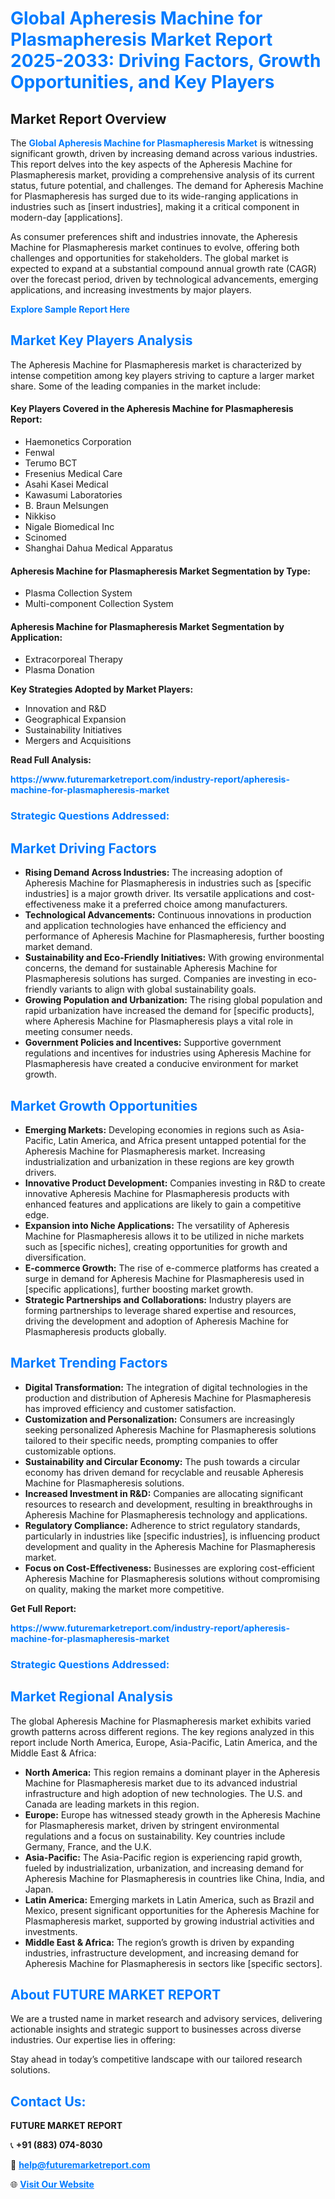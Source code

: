 <h1 style="color: #007BFF;">Global Apheresis Machine for Plasmapheresis Market Report 2025-2033: Driving Factors, Growth Opportunities, and Key Players</h1>

<section id="overview">
<h2>Market Report Overview</h2>
<p>The <a href="https://www.futuremarketreport.com/industry-report/apheresis-machine-for-plasmapheresis-market" style="color: #007BFF; text-decoration: none;"><strong>Global Apheresis Machine for Plasmapheresis Market</strong></a> is witnessing significant growth, driven by increasing demand across various industries. This report delves into the key aspects of the Apheresis Machine for Plasmapheresis market, providing a comprehensive analysis of its current status, future potential, and challenges. The demand for Apheresis Machine for Plasmapheresis has surged due to its wide-ranging applications in industries such as [insert industries], making it a critical component in modern-day [applications].</p>
<p>As consumer preferences shift and industries innovate, the Apheresis Machine for Plasmapheresis market continues to evolve, offering both challenges and opportunities for stakeholders. The global market is expected to expand at a substantial compound annual growth rate (CAGR) over the forecast period, driven by technological advancements, emerging applications, and increasing investments by major players.</p>
</section>

<section id="overview">
<p><a href="https://www.futuremarketreport.com/request-sample/reportId=101170" style="color: #007BFF; text-decoration: none;"><strong>Explore Sample Report Here</strong></a></p>
</section>

<section id="key-players">
<h2 style="color: #007BFF;">Market Key Players Analysis</h2>
<p>The Apheresis Machine for Plasmapheresis market is characterized by intense competition among key players striving to capture a larger market share. Some of the leading companies in the market include:</p>
<h4>Key Players Covered in the Apheresis Machine for Plasmapheresis Report:</h4>
<ul><li>Haemonetics Corporation</li><li>Fenwal</li><li>Terumo BCT</li><li>Fresenius Medical Care</li><li>Asahi Kasei Medical</li><li>Kawasumi Laboratories</li><li>B. Braun Melsungen</li><li>Nikkiso</li><li>Nigale Biomedical Inc</li><li>Scinomed</li><li>Shanghai Dahua Medical Apparatus</li></ul>
<h4>Apheresis Machine for Plasmapheresis Market Segmentation by Type:</h4>
<ul><li>Plasma Collection System</li><li>Multi-component Collection System</li></ul>

<h4>Apheresis Machine for Plasmapheresis Market Segmentation by Application:</h4>
<ul><li>Extracorporeal Therapy</li><li>Plasma Donation</li></ul>
<p><strong>Key Strategies Adopted by Market Players:</strong></p>
<ul>
<li>Innovation and R&D</li>
<li>Geographical Expansion</li>
<li>Sustainability Initiatives</li>
<li>Mergers and Acquisitions</li>
</ul>
</section>

<section>
<p><strong>Read Full Analysis: </strong></p><a href="https://www.futuremarketreport.com/industry-report/apheresis-machine-for-plasmapheresis-market" style="color: #007BFF; text-decoration: none;"><strong>https://www.futuremarketreport.com/industry-report/apheresis-machine-for-plasmapheresis-market</strong></a>
<h3 style="color: #007BFF;">Strategic Questions Addressed:</h3>
</section>

<section id="driving-factors">
<h2 style="color: #007BFF;">Market Driving Factors</h2>
<ul>
<li><strong>Rising Demand Across Industries:</strong> The increasing adoption of Apheresis Machine for Plasmapheresis in industries such as [specific industries] is a major growth driver. Its versatile applications and cost-effectiveness make it a preferred choice among manufacturers.</li>
<li><strong>Technological Advancements:</strong> Continuous innovations in production and application technologies have enhanced the efficiency and performance of Apheresis Machine for Plasmapheresis, further boosting market demand.</li>
<li><strong>Sustainability and Eco-Friendly Initiatives:</strong> With growing environmental concerns, the demand for sustainable Apheresis Machine for Plasmapheresis solutions has surged. Companies are investing in eco-friendly variants to align with global sustainability goals.</li>
<li><strong>Growing Population and Urbanization:</strong> The rising global population and rapid urbanization have increased the demand for [specific products], where Apheresis Machine for Plasmapheresis plays a vital role in meeting consumer needs.</li>
<li><strong>Government Policies and Incentives:</strong> Supportive government regulations and incentives for industries using Apheresis Machine for Plasmapheresis have created a conducive environment for market growth.</li>
</ul>
</section>

<section id="growth-opportunities">
<h2 style="color: #007BFF;">Market Growth Opportunities</h2>
<ul>
<li><strong>Emerging Markets:</strong> Developing economies in regions such as Asia-Pacific, Latin America, and Africa present untapped potential for the Apheresis Machine for Plasmapheresis market. Increasing industrialization and urbanization in these regions are key growth drivers.</li>
<li><strong>Innovative Product Development:</strong> Companies investing in R&D to create innovative Apheresis Machine for Plasmapheresis products with enhanced features and applications are likely to gain a competitive edge.</li>
<li><strong>Expansion into Niche Applications:</strong> The versatility of Apheresis Machine for Plasmapheresis allows it to be utilized in niche markets such as [specific niches], creating opportunities for growth and diversification.</li>
<li><strong>E-commerce Growth:</strong> The rise of e-commerce platforms has created a surge in demand for Apheresis Machine for Plasmapheresis used in [specific applications], further boosting market growth.</li>
<li><strong>Strategic Partnerships and Collaborations:</strong> Industry players are forming partnerships to leverage shared expertise and resources, driving the development and adoption of Apheresis Machine for Plasmapheresis products globally.</li>
</ul>
</section>

<section id="trending-factors">
<h2 style="color: #007BFF;">Market Trending Factors</h2>
<ul>
<li><strong>Digital Transformation:</strong> The integration of digital technologies in the production and distribution of Apheresis Machine for Plasmapheresis has improved efficiency and customer satisfaction.</li>
<li><strong>Customization and Personalization:</strong> Consumers are increasingly seeking personalized Apheresis Machine for Plasmapheresis solutions tailored to their specific needs, prompting companies to offer customizable options.</li>
<li><strong>Sustainability and Circular Economy:</strong> The push towards a circular economy has driven demand for recyclable and reusable Apheresis Machine for Plasmapheresis solutions.</li>
<li><strong>Increased Investment in R&D:</strong> Companies are allocating significant resources to research and development, resulting in breakthroughs in Apheresis Machine for Plasmapheresis technology and applications.</li>
<li><strong>Regulatory Compliance:</strong> Adherence to strict regulatory standards, particularly in industries like [specific industries], is influencing product development and quality in the Apheresis Machine for Plasmapheresis market.</li>
<li><strong>Focus on Cost-Effectiveness:</strong> Businesses are exploring cost-efficient Apheresis Machine for Plasmapheresis solutions without compromising on quality, making the market more competitive.</li>
</ul>
</section>

<section>
<p><strong>Get Full Report: </strong></p><a href="https://www.futuremarketreport.com/industry-report/apheresis-machine-for-plasmapheresis-market" style="color: #007BFF; text-decoration: none;"><strong>https://www.futuremarketreport.com/industry-report/apheresis-machine-for-plasmapheresis-market</strong></a>
<h3 style="color: #007BFF;">Strategic Questions Addressed:</h3>
</section>


<section id="regional-analysis">
<h2 style="color: #007BFF;">Market Regional Analysis</h2>
<p>The global Apheresis Machine for Plasmapheresis market exhibits varied growth patterns across different regions. The key regions analyzed in this report include North America, Europe, Asia-Pacific, Latin America, and the Middle East & Africa:</p>
<ul>
<li><strong>North America:</strong> This region remains a dominant player in the Apheresis Machine for Plasmapheresis market due to its advanced industrial infrastructure and high adoption of new technologies. The U.S. and Canada are leading markets in this region.</li>
<li><strong>Europe:</strong> Europe has witnessed steady growth in the Apheresis Machine for Plasmapheresis market, driven by stringent environmental regulations and a focus on sustainability. Key countries include Germany, France, and the U.K.</li>
<li><strong>Asia-Pacific:</strong> The Asia-Pacific region is experiencing rapid growth, fueled by industrialization, urbanization, and increasing demand for Apheresis Machine for Plasmapheresis in countries like China, India, and Japan.</li>
<li><strong>Latin America:</strong> Emerging markets in Latin America, such as Brazil and Mexico, present significant opportunities for the Apheresis Machine for Plasmapheresis market, supported by growing industrial activities and investments.</li>
<li><strong>Middle East & Africa:</strong> The region’s growth is driven by expanding industries, infrastructure development, and increasing demand for Apheresis Machine for Plasmapheresis in sectors like [specific sectors].</li>
</ul>
</section>

<footer>
<h2 style="color: #007BFF;">About FUTURE MARKET REPORT</h2>
<p>We are a trusted name in market research and advisory services, delivering actionable insights and strategic support to businesses across diverse industries. Our expertise lies in offering:</p>

<p>Stay ahead in today’s competitive landscape with our tailored research solutions.</p>

<h2 style="color: #007BFF;">Contact Us:</h2>
<p><strong>FUTURE MARKET REPORT</strong></p>
<p>📞 <strong>+91 (883) 074-8030</strong></p>
<p>📧 <strong><a href="mailto:help@futuremarketreport.com" style="color: #007BFF;">help@futuremarketreport.com</a></strong></p>
<p>🌐 <strong><a href="https://www.futuremarketreport.com/" style="color: #007BFF;">Visit Our Website</a></strong></p>
</footer>